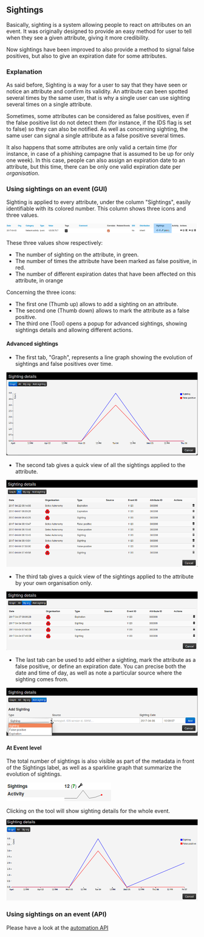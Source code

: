 <!-- toc -->

## Sightings

Basically, sighting is a system allowing people to react on attributes on an event. It was originally designed to provide an easy method for user to tell when they see a given attribute, giving it more credibility.

Now sightings have been improved to also provide a method to signal false positives, but also to give an expiration date for some attributes.

### Explanation

As said before, Sighting is a way for a user to say that they have seen or notice an attribute and confirm its validity. An attribute can been spotted several times by the same user, that is why a single user can use sighting several times on a single attribute.

Sometimes, some attributes can be considered as false positives, even if the false positive list do not detect them (for instance, if the IDS flag is set to false) so they can also be notified. As well as concerning sighting, the same user can signal a single attribute as a false positive several times.

It also happens that some attributes are only valid a certain time (for instance, in case of a phishing campagne that is assumed to be up for only one week). In this case, people can also assign an expiration date to an attribute, but this time, there can be only one valid expiration date per *organisation*.

### Using sightings on an event (GUI)

Sighting is applied to every attribute, under the column "Sightings", easily identifiable with its colored number. This column shows three icons and three values.

![attribute](./figures/attributesighting.png)

These three values show respectively:
- The number of sighting on the attribute, in green.
- The number of times the attribute have been marked as false positive, in red.
- The number of different expiration dates that have been affected on this attribute, in orange

Concerning the three icons:
- The first one (Thumb up) allows to add a sighting on an attribute.
- The second one (Thumb down) allows to mark the attribute as a false positive.
- The third one (Tool) opens a popup for advanced sightings, showing sightings details and allowing different actions.

#### Advanced sightings

- The first tab, "Graph", represents a line graph showing the evolution of sightings and false positives over time.

![sighting graph](./figures/sightinggraph.png)

- The second tab gives a quick view of all the sightings applied to the attribute.

![sighting all](./figures/sightingall.png)

- The third tab gives a quick view of the sightings applied to the attribute by your own organisation only.

![sighting my org](./figures/sightingmyorg.png)

- The last tab can be used to add either a sighting, mark the attribute as a false positive, or define an expiration date. You can precise both the date and time of day, as well as note a particular source where the sighting comes from.

![sighting add](./figures/sightingadd.png)

#### At Event level

The total number of sightings is also visible as part of the metadata in front of the Sightings label, as well as a sparkline graph that summarize the evolution of sightings.  

![sighting event](./figures/sightingevent.png)

Clicking on the tool will show sighting details for the whole event.

![sighting event popup](./figures/sightingeventpopup.png)

### Using sightings on an event (API)

Please have a look at the [automation API](../automation/README.md#sightings-api)